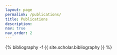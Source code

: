 ```yaml
---
layout: page
permalink: /publications/
title: Publications
description: 
nav: true
nav_order: 2
---
```

<!-- _pages/publications.md -->

<!--Selected publications in reversed chronological order. For full list please visit [Google Scholar] (https://scholar.google.com/citations?user=4wqObPwAAAAJ&hl=en) -->

<div class="publications">

{% bibliography -f {{ site.scholar.bibliography }} %}

</div>
